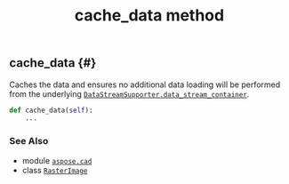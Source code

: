 ﻿---
title: cache_data method
second_title: Aspose.CAD for Python via .NET API References
description: 
type: docs
weight: 80
url: /python-net/aspose.cad/rasterimage/cache_data/
is_root: false
---

## cache_data {#}

Caches the data and ensures no additional data loading will be performed from the underlying [`DataStreamSupporter.data_stream_container`](/cad/python-net/aspose.cad/datastreamsupporter#data_stream_container).



```python
def cache_data(self):
    ...
```





### See Also
* module [`aspose.cad`](../../)
* class [`RasterImage`](/cad/python-net/aspose.cad/rasterimage)
